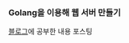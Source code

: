 ### Golang을 이용해 웹 서버 만들기
[블로그](https://velog.io/@soosungp33/series/Golang%EC%9C%BC%EB%A1%9C-%EC%9B%B9-%EC%84%9C%EB%B2%84-%EB%A7%8C%EB%93%A4%EA%B8%B0)에 공부한 내용 포스팅
